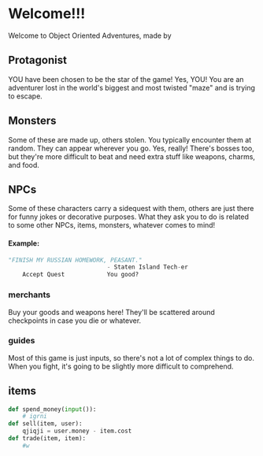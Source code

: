 # Welcome!!!
Welcome to Object Oriented Adventures, made by 
## Protagonist
YOU have been chosen to be the star of the game! Yes, YOU! You are an adventurer lost in the world's biggest and most twisted "maze" and is trying to escape.
## Monsters
Some of these are made up, others stolen. You typically encounter them at random. They can appear wherever you go. Yes, really! There's bosses too, but they're more difficult to beat and need extra stuff like weapons, charms, and food.
## NPCs
Some of these characters carry a sidequest with them, others are just there for funny jokes or decorative purposes. 
What they ask you to do is related to some other NPCs, items, monsters, whatever comes to mind! 
#### Example:
```python
"FINISH MY RUSSIAN HOMEWORK, PEASANT."
                            - Staten Island Tech-er
    Accept Quest            You good?
```
### merchants
Buy your goods and weapons here! They'll be scattered around checkpoints in case you die or whatever.
### guides
Most of this game is just inputs, so there's not a lot of complex things to do. When you fight, it's going to be slightly more difficult to comprehend. 
## items

```python
def spend_money(input()):
    # igrni
def sell(item, user):
    qjiqji = user.money - item.cost
def trade(item, item):
    #w
```
